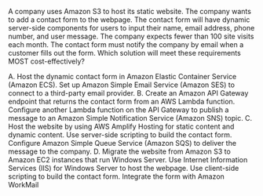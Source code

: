 A company uses Amazon S3 to host its static website. The company wants to add a contact form to the webpage. The contact form will have dynamic server-side components for users to input their name, email address, phone number, and user message. The company expects fewer than 100 site visits each month. The contact form must notify the company by email when a customer fills out the form. Which solution will meet these requirements MOST cost-effectively? 

A. Host the dynamic contact form in Amazon Elastic Container Service (Amazon ECS). Set up Amazon Simple Email Service (Amazon SES) to connect to a third-party email provider. 
B. Create an Amazon API Gateway endpoint that returns the contact form from an AWS Lambda function. Configure another Lambda function on the API Gateway to publish a message to an Amazon Simple Notification Service (Amazon SNS) topic. 
C. Host the website by using AWS Amplify Hosting for static content and dynamic content. Use server-side scripting to build the contact form. Configure Amazon Simple Queue Service (Amazon SQS) to deliver the message to the company. 
D. Migrate the website from Amazon S3 to Amazon EC2 instances that run Windows Server. Use Internet Information Services (IIS) for Windows Server to host the webpage. Use client-side scripting to build the contact form. Integrate the form with Amazon WorkMail